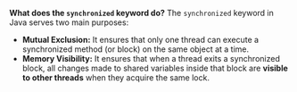 **What does the `synchronized` keyword do?** The `synchronized` keyword in Java serves two main purposes:

- **Mutual Exclusion:** It ensures that only one thread can execute a synchronized method (or block) on the same object at a time.
- **Memory Visibility:** It ensures that when a thread exits a synchronized block, all changes made to shared variables inside that block are **visible to other threads** when they acquire the same lock.